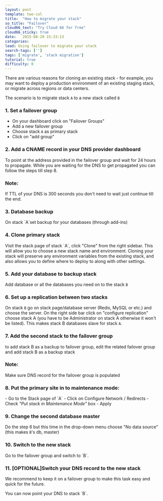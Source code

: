 ```yaml
---
layout: post
template: two-col
title:  "How to migrate your stack"
so_title: "Failover"
cloud66_text: "Try Cloud 66 for free"
cloud66_sticky: true
date:   2015-08-20 15:33:13
categories: 
lead: Using failover to migrate your stack
search-tags: ['']
tags: ['migrate', 'stack migration']
tutorial: true
difficulty: 0
---
```


There are various reasons for cloning an existing stack - for example, you may want to deploy a production environment of an existing staging stack, or migrate across regions or data centers.

The scenario is to migrate stack `A` to a new stack called `B`

<h3>1. Set a failover group </h3>

- On your dashboard click on "Failover Groups"
- Add a new failover group
- Choose stack `A` as primary stack
- Click on "add group" 

<h3>2. Add a CNAME record in your DNS provider dashboard </h3>
To point at the address provided in the failover group and wait for 24 hours to propagate. While you are waiting for the DNS to get propagated you can follow the steps till step 8.

<div class="notice notice-warning">
	<h3>Note:</h3> 
	<p>If TTL of your DNS is 300 seconds you don't need to wait just continue till the end.</p>
</div>

<h3>3. Database backup</h3>
<p>On stack `A`set backup for your databases (through add-ins)</p>

<h3>4. Clone primary stack</h3>
Visit the stack page of stack `A`, click "Clone" from the right sidebar. This will allow you to choose a new stack name and environment. Cloning your stack will preserve any environment variables from the existing stack, and also allows you to define where to deploy to along with other settings.

<h3>5. Add your database to backup stack</h3>

Add database or all the databases you need on to the stack `B`

<h3>6. Set up a replication between two stacks</h3>

On stack `B` go on stack page/database server (Redis, MySQL or etc.) and choose the server. On the right side bar click on "configure replication" choose stack A (you have to be Administrator on stack A otherwise it won't be listed). This makes stack B databases slave for stack `A`.

<h3>7. Add the second stack to the failover group</h3>

to add stack B as a backup to failover group, edit the related failover group and add stack B as a backup stack

<div class="notice notice-danger">
	<h3>Note:</h3> <p>Make sure DNS record for the failover group is populated</p>
</div>

<h3>8. Put the primary site in to maintenance mode:</h3>
- Go to the Stack page of `A`
- Click on Configure Network / Redirects
- Check <em>"Put stack in Maintenance Mode"</em> box
- Apply

<h3>9. Change the second database master</h3>

Do the step 6 but this time in the drop-down menu choose "No data source" (this makes `B`'s db, master)

<h3>10. Switch to the new stack</h3> 
Go to the failover group and switch to `B`.

<h3>11. [OPTIONAL]Switch your DNS record to the new stack</h3>
<div class="notice">
   <p>We recommend to keep it on a failover group to make this task easy and quick for the future.</p>
</div>
You can now point your DNS to stack `B`.